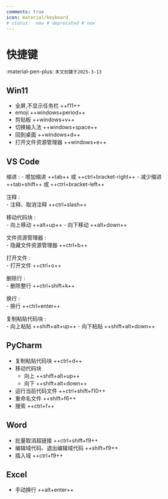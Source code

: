 ```yaml
---
comments: true
icon: material/keyboard
# status:  new # deprecated # new
---
```


# 快捷键

:material-pen-plus: `本文创建于2025-3-13`

## Win11

- 全屏,不显示任务栏 ++f11++
- emoji ++windows+period++
- 剪贴板 ++windows+v++
- 切换输入法 ++windows+space++
- 回到桌面 ++windows+d++
- 打开文件资源管理器 ++windows+e++

## VS Code

缩进
: 
    - 增加缩进 ++tab++ 或 ++ctrl+bracket-right++
    - 减少缩进 ++tab+shift++ 或 ++ctrl+bracket-left++

注释
:   
    - 注释、取消注释 ++ctrl+slash++

移动代码块
:   
    - 向上移动 ++alt+up++
    - 向下移动 ++alt+down++

文件资源管理器
:   
    - 隐藏文件资源管理器 ++ctrl+b++

打开文件
:   
    - 打开文件 ++ctrl+o++

删除行
:   
    - 删除整行 ++ctrl+shift+k++

换行
:   
    - 换行 ++ctrl+enter++

复制粘贴代码块
:   
    - 向上粘贴 ++shift+alt+up++
    - 向下粘贴 ++shift+alt+down++

## PyCharm

- 复制粘贴代码块 ++ctrl+d++
- 移动代码块
    * 向上 ++shift+alt+up++
    * 向下 ++shift+alt+down++
- 运行当前代码文件 ++ctrl+shift+f10++
- 重命名文件 ++shift+f6++
- 搜索 ++ctrl+f++

## Word

- 批量取消超链接 ++ctrl+shift+f9++
- 编辑域代码、退出编辑域代码 ++shift+f9++
- 插入域 ++ctrl+f9++

## Excel

- 手动换行 ++alt+enter++